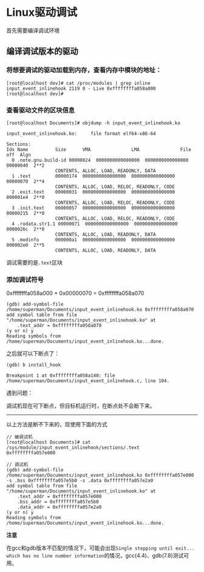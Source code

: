 # Linux驱动调试

首先需要编译调试环境


## 编译调试版本的驱动

### 将想要调试的驱动加载到内存，查看内存中模块的地址：

```
[root@localhost dev]# cat /proc/modules | grep inline
input_event_inlinehook 2119 0 - Live 0xffffffffa058a000
[root@localhost dev]# 
```

### 查看驱动文件的区块信息

```
[root@localhost Documents]# objdump -h input_event_inlinehook.ko

input_event_inlinehook.ko:     file format elf64-x86-64

Sections:
Idx Name          Size      VMA               LMA               File off  Algn
  0 .note.gnu.build-id 00000024  0000000000000000  0000000000000000  00000040  2**2
                  CONTENTS, ALLOC, LOAD, READONLY, DATA
  1 .text         00000174  0000000000000000  0000000000000000  00000070  2**4
                  CONTENTS, ALLOC, LOAD, RELOC, READONLY, CODE
  2 .exit.text    00000031  0000000000000000  0000000000000000  000001e4  2**0
                  CONTENTS, ALLOC, LOAD, RELOC, READONLY, CODE
  3 .init.text    00000057  0000000000000000  0000000000000000  00000215  2**0
                  CONTENTS, ALLOC, LOAD, RELOC, READONLY, CODE
  4 .rodata.str1.1 00000071  0000000000000000  0000000000000000  0000026c  2**0
                  CONTENTS, ALLOC, LOAD, READONLY, DATA
  5 .modinfo      000000a1  0000000000000000  0000000000000000  000002e0  2**5
                  CONTENTS, ALLOC, LOAD, READONLY, DATA
```

调试需要的是`.text`区块

### 添加调试符号

0xffffffffa058a000 + 0x00000070 = 0xffffffffa058a070

```
(gdb) add-symbol-file /home/superman/Documents/input_event_inlinehook.ko 0xffffffffa058a070
add symbol table from file "/home/superman/Documents/input_event_inlinehook.ko" at
	.text_addr = 0xffffffffa058a070
(y or n) y
Reading symbols from /home/superman/Documents/input_event_inlinehook.ko...done.
```

之后就可以下断点了：

```
(gdb) b install_hook 

Breakpoint 1 at 0xffffffffa058a140: file /home/superman/Documents/input_event_inlinehook.c, line 104.
```

遇到问题：

调试机现在可下断点，但目标机运行时，在断点处不会断下来。

---

以上方法是断不下来的，现使用下面的方式

```
// 被调试机
[root@localhost Documents]# cat /sys/module/input_event_inlinehook/sections/.text 
0xffffffffa057e000

// 调试机
(gdb) add-symbol-file /home/superman/Documents/input_event_inlinehook.ko 0xffffffffa057e000 -s .bss 0xffffffffa057e5b0 -s .data 0xffffffffa057e2a0
add symbol table from file "/home/superman/Documents/input_event_inlinehook.ko" at
	.text_addr = 0xffffffffa057e000
	.bss_addr = 0xffffffffa057e5b0
	.data_addr = 0xffffffffa057e2a0
(y or n) y
Reading symbols from /home/superman/Documents/input_event_inlinehook.ko...done.
```



**注意**

在gcc和gdb版本不匹配的情况下，可能会出现`Single stepping until exit... which has no line number information`的情况，gcc(4.4)、gdb(7.8)测试可用。